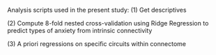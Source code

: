 Analysis scripts used in the present study:
(1) Get descriptives

(2) Compute 8-fold nested cross-validation using Ridge Regression to predict types of anxiety from intrinsic connectivity

(3) A priori regressions on specific circuits within connectome
